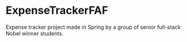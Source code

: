 # ExpenseTrackerFAF

Expense tracker project made in Spring by a group of senior full-stack Nobel winner students. 

